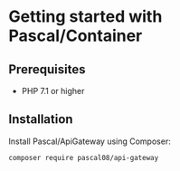 # Getting started with Pascal/Container

## Prerequisites

 - PHP 7.1 or higher

## Installation

Install Pascal/ApiGateway using Composer:

```bash
composer require pascal08/api-gateway
```
